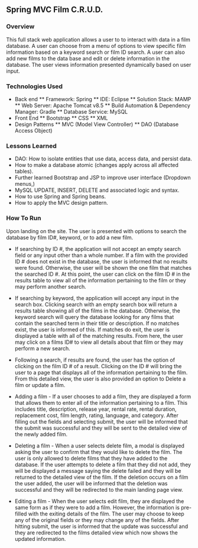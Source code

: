 ## Spring MVC Film C.R.U.D.

### Overview
This full stack web application allows a user to to interact with data in a film database. A user can choose from a menu of options to view specific film information based on a keyword search or film ID search. A user can also add new films to the data base and edit or delete information in the database. The user views information presented dynamically based on user input.

### Technologies Used
* Back end
** Framework: Spring
** IDE: Eclipse
** Solution Stack: MAMP
** Web Server: Apache Tomcat v8.5
** Build Automation & Dependency Manager: Gradle
** Database Service: MySQL
* Front End
** Bootstrap
** CSS
** XML
* Design Patterns
** MVC (Model View Controller)
** DAO (Database Access Object)

### Lessons Learned
* DAO: How to isolate entities that use data, access data, and persist data.
* How to make a database atomic (changes apply across all affected tables).
* Further learned Bootstrap and JSP to improve user interface (Dropdown menus,)
* MySQL UPDATE, INSERT, DELETE and associated logic and syntax.
* How to use Spring and Spring beans.
* How to apply the MVC design pattern.

### How To Run
Upon landing on the site. The user is presented with options to search the database by film ID#, keyword, or to add a new film.

* If searching by ID #, the application will not accept an empty search field or any input other than a whole number. If a film with the provided ID # does not exist in the database, the user is informed that no results were found. Otherwise, the user will be shown the one film that matches the searched ID #. At this point, the user can click on the film ID # in the results table to view all of the information pertaining to the film or they may perform another search.

* If searching by keyword, the application will accept any input in the search box. Clicking search with an empty search box will return a results table showing all of the films in the database. Otherwise, the keyword search will query the database looking for any films that contain the searched term in their title or description. If no matches exist, the user is informed of this. If matches do exit, the user is displayed a table with all of the matching results. From here, the user may click on a films ID# to view all details about that film or they may perform a new search.

* Following a search, if results are found, the user has the option of clicking on the film ID # of a result. Clicking on the ID # will bring the user to a page that displays all of the information pertaining to the film. From this detailed view, the user is also provided an option to Delete a film or update a film.

* Adding a film - If a user chooses to add a film, they are displayed a form that allows them to enter all of the information pertaining to a film. This includes title, description, release year, rental rate, rental duration, replacement cost, film length, rating, language, and category. After filling out the fields and selecting submit, the user will be informed that the submit was successful and they will be sent to the detailed view of the newly added film.

* Deleting a film - When a user selects delete film, a modal is displayed asking the user to confirm that they would like to delete the film. The user is only allowed to delete films that they have added to the database. If the user attempts to delete a film that they did not add, they will be displayed a message saying the delete failed and they will be returned to the detailed view of the film. If the deletion occurs on a film the user added, the user will be informed that the deletion was successful and they will be redirected to the main landing page view.

* Editing a film - When the user selects edit film, they are displayed the same form as if they were to add a film. However, the information is pre-filled with the exiting details of the film. The user may choose to keep any of the original fields or they may change any of the fields. After hitting submit, the user is informed that the update was successful and they are redirected to the films detailed view which now shows the updated information.

